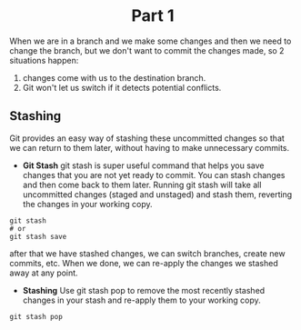 <h1 align="center"> Part 1 </h1>

When we are in a branch and we make some changes and then we need to change the branch, but we don't want to commit the changes made, so 2 situations happen:
1. changes come with us to the destination branch.
2. Git won't let us switch if it detects potential conflicts.

## Stashing

Git provides an easy way of stashing these uncommitted changes so that we can return to them later, without having to make unnecessary commits.

- **Git Stash**
git stash is super useful command that helps you save changes that you are not yet ready to commit.  You can stash changes and then come back to them later.
Running git stash will take all uncommitted changes (staged and unstaged) and stash them, reverting the changes in your working copy.
```console
git stash
# or
git stash save
```

after that we have stashed changes, we can switch branches, create new commits, etc.
When we done, we can re-apply the changes we stashed away at any point.

- **Stashing**
Use git stash pop to remove the most recently stashed changes in your stash and re-apply them to your working copy.
```console
git stash pop
```
